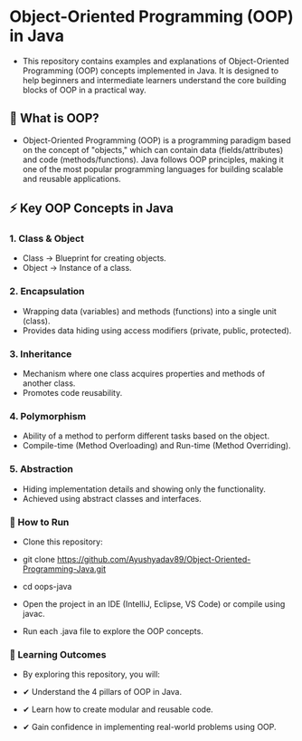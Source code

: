 ﻿# Object-Oriented Programming (OOP) in Java

- This repository contains examples and explanations of Object-Oriented Programming (OOP) concepts implemented in Java. It is designed to help beginners and intermediate learners understand the core building blocks of OOP in a practical way.

## 📌 What is OOP?

- Object-Oriented Programming (OOP) is a programming paradigm based on the concept of "objects," which can contain data (fields/attributes) and code (methods/functions). Java follows OOP principles, making it one of the most popular programming languages for building scalable and reusable applications.

## ⚡ Key OOP Concepts in Java

### 1. Class & Object
- Class → Blueprint for creating objects.
- Object → Instance of a class.

### 2. Encapsulation
- Wrapping data (variables) and methods (functions) into a single unit (class).
- Provides data hiding using access modifiers (private, public, protected).

### 3. Inheritance
- Mechanism where one class acquires properties and methods of another class.
- Promotes code reusability.

### 4. Polymorphism
- Ability of a method to perform different tasks based on the object.
- Compile-time (Method Overloading) and Run-time (Method Overriding).

### 5. Abstraction
- Hiding implementation details and showing only the functionality.
- Achieved using abstract classes and interfaces.

### 🚀 How to Run

- Clone this repository:

- git clone https://github.com/Ayushyadav89/Object-Oriented-Programming-Java.git
- cd oops-java


- Open the project in an IDE (IntelliJ, Eclipse, VS Code) or compile using javac.

- Run each .java file to explore the OOP concepts.


### 🎯 Learning Outcomes

- By exploring this repository, you will:
- ✔ Understand the 4 pillars of OOP in Java.
- ✔ Learn how to create modular and reusable code.

- ✔ Gain confidence in implementing real-world problems using OOP.
